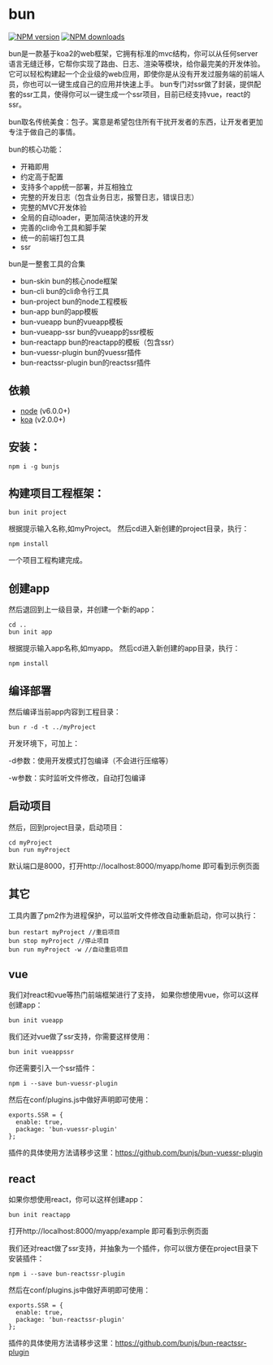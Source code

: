 # bun
[![NPM version](https://img.shields.io/npm/v/bunjs.svg)](https://www.npmjs.com/package/bunjs)
[![NPM downloads](https://img.shields.io/npm/dm/bunjs.svg)](https://www.npmjs.com/package/bunjs)

bun是一款基于koa2的web框架，它拥有标准的mvc结构，你可以从任何server语言无缝迁移，它帮你实现了路由、日志、渲染等模块，给你最完美的开发体验。它可以轻松构建起一个企业级的web应用，即使你是从没有开发过服务端的前端人员，你也可以一键生成自己的应用并快速上手。
bun专门对ssr做了封装，提供配套的ssr工具，使得你可以一键生成一个ssr项目，目前已经支持vue，react的ssr。

bun取名传统美食：包子。寓意是希望包住所有干扰开发者的东西，让开发者更加专注于做自己的事情。

bun的核心功能：
- 开箱即用
- 约定高于配置
- 支持多个app统一部署，并互相独立
- 完整的开发日志（包含业务日志，报警日志，错误日志）
- 完整的MVC开发体验
- 全局的自动loader，更加简洁快速的开发
- 完善的cli命令工具和脚手架
- 统一的前端打包工具
- ssr

bun是一整套工具的合集
- bun-skin bun的核心node框架
- bun-cli bun的cli命令行工具
- bun-project bun的node工程模板
- bun-app bun的app模板
- bun-vueapp bun的vueapp模板
- bun-vueapp-ssr bun的vueapp的ssr模板
- bun-reactapp bun的reactapp的模板（包含ssr）
- bun-vuessr-plugin bun的vuessr插件
- bun-reactssr-plugin bun的reactssr插件

## 依赖

- [node](https://nodejs.org) (v6.0.0+)
- [koa](https://koa.bootcss.com) (v2.0.0+)

## 安装：

```
npm i -g bunjs
```
## 构建项目工程框架：

```
bun init project
```
根据提示输入名称,如myProject。
然后cd进入新创建的project目录，执行：

```
npm install
```
一个项目工程构建完成。
## 创建app
然后退回到上一级目录，并创建一个新的app：

```
cd ..
bun init app
```
根据提示输入app名称,如myapp。
然后cd进入新创建的app目录，执行：

```
npm install
```
## 编译部署
然后编译当前app内容到工程目录：

```
bun r -d -t ../myProject
```
开发环境下，可加上：

-d参数：使用开发模式打包编译（不会进行压缩等）

-w参数：实时监听文件修改，自动打包编译

## 启动项目
然后，回到project目录，启动项目：

```
cd myProject
bun run myProject
```
默认端口是8000，打开http://localhost:8000/myapp/home 即可看到示例页面

## 其它
工具内置了pm2作为进程保护，可以监听文件修改自动重新启动，你可以执行：

```
bun restart myProject //重启项目
bun stop myProject //停止项目
bun run myProject -w //自动重启项目
```
## vue
我们对react和vue等热门前端框架进行了支持，
如果你想使用vue，你可以这样创建app：

```
bun init vueapp
```
我们还对vue做了ssr支持，你需要这样使用：
```
bun init vueappssr
```
你还需要引入一个ssr插件：
```
npm i --save bun-vuessr-plugin
```
然后在conf/plugins.js中做好声明即可使用：

```
exports.SSR = {
  enable: true,
  package: 'bun-vuessr-plugin'
};
```
插件的具体使用方法请移步这里：https://github.com/bunjs/bun-vuessr-plugin

## react
如果你想使用react，你可以这样创建app：

```
bun init reactapp
```
打开http://localhost:8000/myapp/example 即可看到示例页面

我们还对react做了ssr支持，并抽象为一个插件，你可以很方便在project目录下安装插件：

```
npm i --save bun-reactssr-plugin
```
然后在conf/plugins.js中做好声明即可使用：

```
exports.SSR = {
  enable: true,
  package: 'bun-reactssr-plugin'
};
```
插件的具体使用方法请移步这里：https://github.com/bunjs/bun-reactssr-plugin
